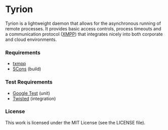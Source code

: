 Tyrion
======

Tyrion is a lightweight daemon that allows for the asynchronous running of
remote processes. It provides basic access controls, process timeouts and a
communication protocol ([XMPP][xmpp]) that integrates nicely into both
corporate and cloud environments.

### Requirements

* [txmpp](http://github.com/silas/txmpp)
* [SCons](http://www.scons.org/) (build)

### Test Requirements

* [Google Test](http://code.google.com/p/googletest/) (unit)
* [Twisted](http://twistedmatrix.com/) (integration)

### License

This work is licensed under the MIT License (see the LICENSE file).

[xmpp]: http://en.wikipedia.org/wiki/Extensible_Messaging_and_Presence_Protocol "XMPP"

